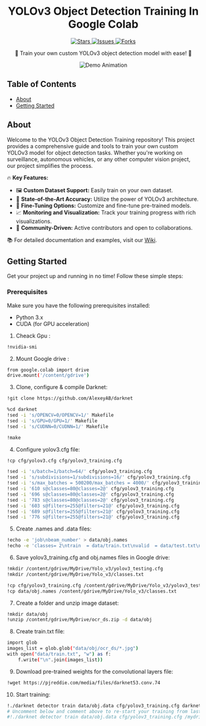 <!-- Project Title -->
<h1 align="center">YOLOv3 Object Detection Training In Google Colab</h1>

<!-- Shields -->
<p align="center">
  <a href="https://github.com/RANJITHROSAN17/yolov3/stargazers">
    <img src="https://img.shields.io/github/stars/RANJITHROSAN17/yolov3?style=for-the-badge" alt="Stars">
  </a>
  <a href="https://github.com/RANJITHROSAN17/yolov3/issues">
    <img src="https://img.shields.io/github/issues/RANJITHROSAN17/yolov3?style=for-the-badge" alt="Issues">
  </a>
  <a href="https://github.com/RANJITHROSAN17/yolov3/network/members">
    <img src="https://img.shields.io/github/forks/RANJITHROSAN17/yolov3?style=for-the-badge" alt="Forks">
  </a>
</p>

<!-- Project Description -->
<p align="center">
  🚀 Train your own custom YOLOv3 object detection model with ease! 🌟
</p>

<!-- Screenshots or GIFs -->
<p align="center">
  <img src="animation.gif" alt="Demo Animation">
</p>

<!-- Table of Contents -->
## Table of Contents

- [About](#about)
- [Getting Started](#getting-started)

<!-- About Section -->
## About

Welcome to the YOLOv3 Object Detection Training repository! This project provides a comprehensive guide and tools to train your own custom YOLOv3 model for object detection tasks. Whether you're working on surveillance, autonomous vehicles, or any other computer vision project, our project simplifies the process.

🔥 **Key Features:**

- 🖼️ **Custom Dataset Support:** Easily train on your own dataset.
- 🚁 **State-of-the-Art Accuracy:** Utilize the power of YOLOv3 architecture.
- 🧪 **Fine-Tuning Options:** Customize and fine-tune pre-trained models.
- 📈 **Monitoring and Visualization:** Track your training progress with rich visualizations.
- 🤝 **Community-Driven:** Active contributors and open to collaborations.

📚 For detailed documentation and examples, visit our [Wiki](wiki-link).

<!-- Getting Started Section -->
## Getting Started

Get your project up and running in no time! Follow these simple steps:

### Prerequisites

Make sure you have the following prerequisites installed:

- Python 3.x
- CUDA (for GPU acceleration)

1. Cheack Gpu :

```bash
!nvidia-smi
```

2. Mount Google drive :

```bash
from google.colab import drive
drive.mount('/content/gdrive')
```

3. Clone, configure & compile Darknet:

```bash
!git clone https://github.com/AlexeyAB/darknet
```

```bash
%cd darknet
!sed -i 's/OPENCV=0/OPENCV=1/' Makefile
!sed -i 's/GPU=0/GPU=1/' Makefile
!sed -i 's/CUDNN=0/CUDNN=1/' Makefile
```

```bash
!make
```

4. Configure yolov3.cfg file:

```bash
!cp cfg/yolov3.cfg cfg/yolov3_training.cfg
```

```bash
!sed -i 's/batch=1/batch=64/' cfg/yolov3_training.cfg
!sed -i 's/subdivisions=1/subdivisions=16/' cfg/yolov3_training.cfg
!sed -i 's/max_batches = 500200/max_batches = 4000/' cfg/yolov3_training.cfg
!sed -i '610 s@classes=80@classes=2@' cfg/yolov3_training.cfg
!sed -i '696 s@classes=80@classes=2@' cfg/yolov3_training.cfg
!sed -i '783 s@classes=80@classes=2@' cfg/yolov3_training.cfg
!sed -i '603 s@filters=255@filters=21@' cfg/yolov3_training.cfg
!sed -i '689 s@filters=255@filters=21@' cfg/yolov3_training.cfg
!sed -i '776 s@filters=255@filters=21@' cfg/yolov3_training.cfg
```

5. Create .names and .data files:

```bash
!echo -e 'job\nbeam_number' > data/obj.names
!echo -e 'classes= 2\ntrain  = data/train.txt\nvalid  = data/test.txt\nnames = data/obj.names\nbackup = /content/weight' > data/obj.data
```

6.  Save yolov3_training.cfg and obj.names files in Google drive:

```bash
!mkdir /content/gdrive/MyDrive/Yolo_v3/yolov3_testing.cfg
!mkdir /content/gdrive/MyDrive/Yolo_v3/classes.txt
```

```bash
!cp cfg/yolov3_training.cfg /content/gdrive/MyDrive/Yolo_v3/yolov3_testing.cfg
!cp data/obj.names /content/gdrive/MyDrive/Yolo_v3/classes.txt
```

7. Create a folder and unzip image dataset:

```bash
!mkdir data/obj
!unzip /content/gdrive/MyDrive/ocr_ds.zip -d data/obj
```

8. Create train.txt file:

```bash
import glob
images_list = glob.glob("data/obj/ocr_ds/*.jpg")
with open("data/train.txt", "w") as f:
    f.write("\n".join(images_list))
```

9. Download pre-trained weights for the convolutional layers file:

```bash
!wget https://pjreddie.com/media/files/darknet53.conv.74
```

10. Start training:

```bash
!./darknet detector train data/obj.data cfg/yolov3_training.cfg darknet53.conv.74 -dont_show
# Uncomment below and comment above to re-start your training from last saved weights
#!./darknet detector train data/obj.data cfg/yolov3_training.cfg /mydrive/yolov3/yolov3_training_last.weights -dont_show
```

